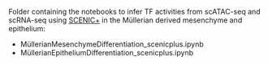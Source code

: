 Folder containing the notebooks to infer TF activities from scATAC-seq and scRNA-seq using [SCENIC+](https://www.nature.com/articles/s41592-023-01938-4) in the Müllerian derived mesenchyme and epithelium:
 - MüllerianMesenchymeDifferentiation_scenicplus.ipynb
 - MüllerianEpitheliumDifferentiation_scenicplus.ipynb
